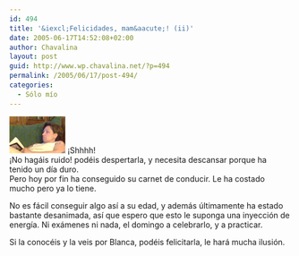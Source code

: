 ```yaml
---
id: 494
title: '&iexcl;Felicidades, mam&aacute;! (ii)'
date: 2005-06-17T14:52:08+02:00
author: Chavalina
layout: post
guid: http://www.wp.chavalina.net/?p=494
permalink: /2005/06/17/post-494/
categories:
  - Sólo mío
---
```

<img class="imgizqda" src="/imagenes/fotos/mama.jpg" alt="ZzZzZz" /> &iexcl;Shhhh!  
&iexcl;No hag&aacute;is ruido! pod&eacute;is despertarla, y necesita descansar porque ha tenido un d&iacute;a duro.  
Pero hoy por fin ha conseguido su carnet de conducir. Le ha costado mucho pero ya lo tiene.

No es f&aacute;cil conseguir algo as&iacute; a su edad, y adem&aacute;s &uacute;ltimamente ha estado bastante desanimada, as&iacute; que espero que esto le suponga una inyecci&oacute;n de energ&iacute;a. Ni ex&aacute;menes ni nada, el domingo a celebrarlo, y a practicar.

Si la conoc&eacute;is y la veis por Blanca, pod&eacute;is felicitarla, le har&aacute; mucha ilusi&oacute;n.